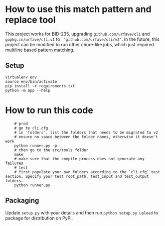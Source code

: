 # How to use this match pattern and replace tool
This project works for BID-235, upgrading `github.com/urfave/cli` and `gopkg.in/urfave/cli.v1` to `	"github.com/urfave/cli/v2"`.
In the future, this project can be modified to run other chore-like jobs, which just required multiline based pattern matching.


## Setup

 ```
 virtualenv env
 source env/bin/activate
 pip install -r requirements.txt
 python -m app --help
 ```


# How to run this code
```shell
    # prod
    # go to cli.cfg
    # in 'folders', list the folders that needs to be migrated to v2
    # ensure no space between the folder names, otherwise it doesn't work
    python runner.py -p
    # then go to the src/tools folder
    make
    # make sure that the compile process does not generate any failures
    # test
    # first populate your own folders according to the `cli.cfg` test section. Specify your test root_path, test_input and test_output folders.
    python runner.py
```

 ## Packaging 

 Update `setup.py` with your details and then run `python setup.py upload` to package for distribution on PyPi.
